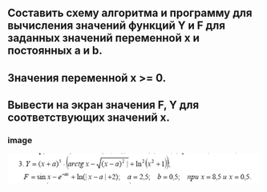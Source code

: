 ## Составить схему алгоритма и программу для вычисления значений функций Y и F для заданных значений переменной x и постоянных a и b. 
## Значения переменной x >= 0.
## Вывести на экран значения F, Y для соответствующих значений x.

### image
![image](/Section-1/img/f1.png)